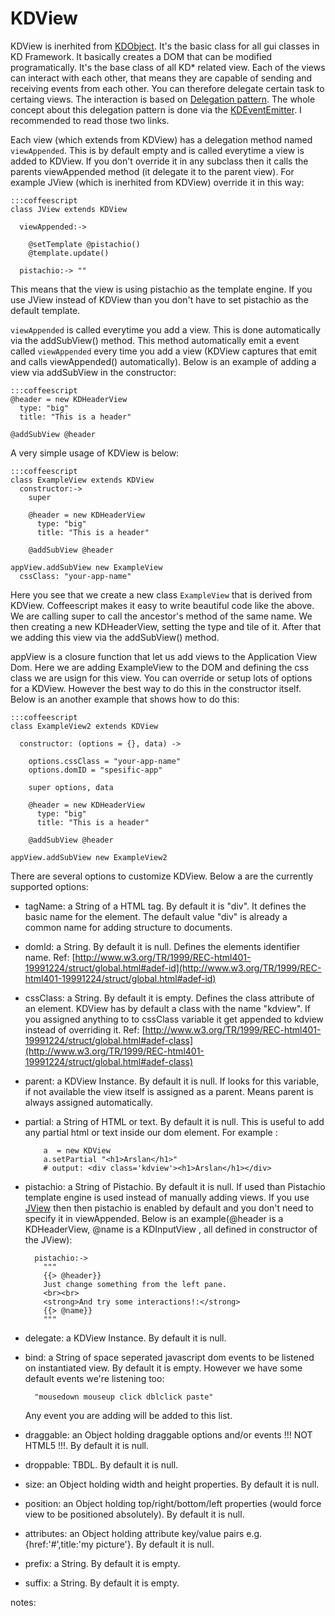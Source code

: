 # KDView

KDView is inerhited from [KDObject](/core/KDObject). It's the basic class for
all gui classes in KD Framework. It basically creates a DOM that can be modified
programatically. It's the base class of all KD* related view. Each of the views
can interact with each other, that means they are capable of sending and
receiving events from each other. You can therefore delegate certain task to
certaing views. The interaction is based on [Delegation
pattern](http://en.wikipedia.org/wiki/Delegation_pattern). The whole concept
about this delegation pattern is done via the
[KDEventEmitter](/core/KDEventEmitter). I recommended to read those two links.

Each view (which extends from KDView) has a delegation method named
`viewAppended`.  This is by default empty and is called everytime a view is
added to KDView. If you don't override it in any subclass then it calls the
parents viewAppended method (it delegate it to the parent view). For example
JView (which is inerhited from KDView) override it in this way:

    :::coffeescript
    class JView extends KDView
      
      viewAppended:->

        @setTemplate @pistachio()
        @template.update()

      pistachio:-> ""

This means that the view is using pistachio as the template engine. If you use
JView instead of KDView than you don't have to set pistachio as the default
template.

`viewAppended` is called everytime you add a view.  This is done automatically
via the addSubView() method.  This method automatically emit a event called
`viewAppended` every time you add a view (KDView captures that emit and calls
viewAppended() automatically). Below is an example of adding a view via
addSubView in the constructor:

    :::coffeescript
    @header = new KDHeaderView
      type: "big"
      title: "This is a header"

    @addSubView @header


A very simple usage of KDView is below:

    :::coffeescript
    class ExampleView extends KDView
      constructor:->
        super

        @header = new KDHeaderView
          type: "big"
          title: "This is a header"

        @addSubView @header

    appView.addSubView new ExampleView
      cssClass: "your-app-name"

Here you see that we create a new class `ExampleView` that is derived from
KDView. Coffeescript makes it easy to write beautiful code like the above. We
are calling super to call the ancestor's method of the same name. We then
creating a new KDHeaderView, setting the type and tile of it. After that we
adding this view via the addSubView() method.

appView is a closure function that let us add views to the Application View Dom.
Here we are adding ExampleView to the DOM and defining the css class we are
usign for this view. You can override or setup lots of options for a KDView.
However the best way to do this in the constructor itself. Below is an another
example that shows how to do this:

    :::coffeescript
    class ExampleView2 extends KDView

      constructor: (options = {}, data) ->
        
        options.cssClass = "your-app-name"
        options.domID = "spesific-app"
        
        super options, data
        
        @header = new KDHeaderView
          type: "big"
          title: "This is a header"
          
        @addSubView @header
        
    appView.addSubView new ExampleView2

There are several options to customize KDView. Below a are the currently
supported options:

* tagName: a String of a HTML tag. By default it is "div".  It defines the basic
  name for the element. The default value "div" is already a common name for
  adding structure to documents.
* domId: a String. By default it is null. Defines the elements identifier name.
  Ref: [http://www.w3.org/TR/1999/REC-html401-19991224/struct/global.html#adef-id](http://www.w3.org/TR/1999/REC-html401-19991224/struct/global.html#adef-id)
* cssClass: a String. By default it is empty. Defines the class attribute of an
  element. KDView has by default a class with the name "kdview". If you assigned anything
  to to cssClass variable it get appended to kdview instead of overriding it.
  Ref: [http://www.w3.org/TR/1999/REC-html401-19991224/struct/global.html#adef-class](http://www.w3.org/TR/1999/REC-html401-19991224/struct/global.html#adef-class)
* parent: a KDView Instance. By default it is null. If looks for this variable,
  if not available the view itself is assigned as a parent. Means parent is
  always assigned automatically.
* partial: a String of HTML or text. By default it is null. This is useful to
  add any partial html or text inside our dom element. For example :
            
          a  = new KDView
          a.setPartial "<h1>Arslan</h1>"
          # output: <div class='kdview'><h1>Arslan</h1></div>

* pistachio: a String of Pistachio. By default it is null. If used than
  Pistachio template engine is used instead of manually adding views. If you use
  [JView](/core/JView) then then pistachio is enabled by default and you don't
  need to specify it in viewAppended. Below is an example(@header is a
  KDHeaderView, @name is a KDInputView , all defined in constructor of the JView):

        pistachio:->
          """
          {{> @header}}
          Just change something from the left pane.
          <br><br>
          <strong>And try some interactions!:</strong>
          {{> @name}}
          """

* delegate: a KDView Instance. By default it is null.

* bind: a String of space seperated javascript dom events to be listened on
  instantiated view. By default it is empty. However we have some default events
  we're listening too:

        "mousedown mouseup click dblclick paste"

  Any event you are adding will be added to this list.
  
* draggable: an Object holding draggable options and/or events !!! NOT HTML5
  !!!. By default it is null.
* droppable: TBDL. By default it is null.

* size: an Object holding width and height properties. By default it is null.

* position: an Object holding top/right/bottom/left properties (would force view
  to be positioned absolutely). By default it is null.
* attributes: an Object holding attribute key/value pairs e.g.
  {href:'#',title:'my picture'}. By default it is null.
* prefix: a String. By default it is empty.
* suffix: a String. By default it is empty.


notes:

